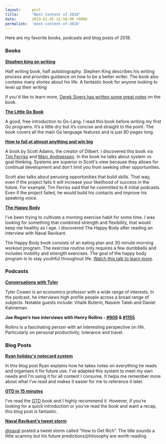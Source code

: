 ```yaml
---
layout:     post
title:      "Best Content of 2018"
date:       2019-01-05 12:50:00 +0000
permalink:  'best-content-of-2018'
---
```


Here are my favorite books, podcasts and blog posts of 2018.

### Books
**[Stephen king on writing](https://www.amazon.co.uk/gp/product/1444723251/ref=as_li_tl?ie=UTF8&tag=kadwill-21&camp=1634&creative=6738&linkCode=as2&creativeASIN=1444723251&linkId=d4577bbe6aa34acf9473ae14911edd93)**

Half writing book, half autobiography. Stephen King describes his writing process and provides guidance on how to be a better writer. The book also contains many stories about his life. A fantastic book for anyone looking to level up their writing

If you'd like to learn more, [Derek Sivers has written some great notes](https://sivers.org/book/OnWriting) on the book.

**[The Little Go Book](https://www.openmymind.net/assets/go/go.pdf)**

A good, free introduction to Go-Lang. I read this book before writing my first Go programs. It’s a little dry but it’s concise and straight to the point. The book covers all the main Go language features and is just 80 pages long.

**[How to fail at almost anything and win big](https://www.amazon.co.uk/gp/product/0241003709/ref=as_li_tl?ie=UTF8&tag=kadwill-21&camp=1634&creative=6738&linkCode=as2&creativeASIN=0241003709&linkId=8e54f236d2f8309f1780936ab0e8b7f8)**

A book by Scott Adams, the creator of Dilbert. I discovered this book via [Tim Ferriss](https://tim.blog/2015/09/22/scott-adams-the-man-behind-dilbert/) and [Marc Andreessen](https://pmarchive.com/guide_to_career_planning_part2.html). In the book he talks about system vs goal thinking. Systems are superior in Scott's view because they allows for continual development and don't limit you from seeking other opportunities.

Scott also talks about perusing opportunities that build skills. That way, even if the project fails it will increase your likelihood of success in the future. For example, Tim Ferriss said that he committed to 6 initial podcasts. Even if the project failed, he would build his contacts and improve his speaking voice.

**[The Happy Body](https://www.amazon.co.uk/gp/product/0982403828/ref=as_li_tl?ie=UTF8&tag=kadwill-21&camp=1634&creative=6738&linkCode=as2&creativeASIN=0982403828&linkId=173b6543471b1a42bb51e1bf4ac91c6c)**

I've been trying to cultivate a morning exercise habit for some time. I was looking for something that combined strength and flexibility, that would keep me healthy as I age. I discovered The Happy Body after reading an interview with Naval Ravikant.

The Happy Body book consists of an eating plan and 30 minute morning workout program. The exercise routine only requires a few dumbbells and includes mobility and strength exercises. The goal of the happy body program is to stay youthful throughout life. [Watch this talk to learn more](https://www.youtube.com/watch?v=v39KG8wEHN8&t=1s).

### Podcasts
**[Conversations with Tyler](https://medium.com/conversations-with-tyler)**

Tyler Cowen is an economics professor with a wide range of interests. In the podcast, he interviews high profile people across a broad range of subjects. Notable guests include: Vitalik Buterin, Nassim Taleb and Daniel Kahneman.

**Joe Rogan’s two interviews with Henry Rollins - [#906](https://youtu.be/ruN9DY6Oaw4) & [#1155](https://youtu.be/XdV9SwVtG18)**

Rollins is a fascinating person with an interesting perspective on life. Particularly on personal productivity, tolerance and travel.

### Blog Posts
**[Ryan holiday's notecard system](https://ryanholiday.net/the-notecard-system-the-key-for-remembering-organizing-and-using-everything-you-read/)**

In this blog post Ryan explains how he takes notes on everything he reads and organises it for future use. I’ve adapted this system to meet my own needs and I’m using it for all content I consume. It helps me remember more about what I’ve read and makes it easier for me to reference it later.

**[GTD in 15 minutes](https://hamberg.no/gtd/)**

I’ve read the [GTD](https://www.amazon.co.uk/gp/product/0349408947/ref=as_li_qf_asin_il_tl?ie=UTF8&tag=kadwill-21&creative=6738&linkCode=as2&creativeASIN=0349408947&linkId=25a92eefc3a39c0b4edf87a0689872e7) book and I highly recommend it. However, if you’re looking for a quick introduction or you’ve read the book and want a recap, this blog post is fantastic.

**[Naval Ravikant’s tweet storm](https://twitter.com/naval/status/1002103360646823936)**

[@naval](https://twitter.com/naval) posted a tweet storm called “How to Get Rich”. The title sounds a little scammy but his future predictions/philosophy are worth reading.